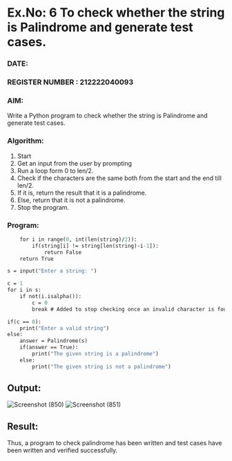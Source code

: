 # Ex.No: 6 To check whether the string is Palindrome and generate test cases.

### DATE:                                                                            
### REGISTER NUMBER : 212222040093
### AIM: 
Write a Python program to check whether the string is Palindrome and generate test cases. 
### Algorithm:
1. Start
2. Get an input from the user by prompting 
3. Run a loop form 0 to len/2.
4. Check if the characters are the same both from the start and the end till len/2. 
5. If it is, return the result that it is a palindrome.
6. Else, return that it is not a palindrome. 
7. Stop the program.
### Program:
```def Palindrome(string):
    for i in range(0, int(len(string)/2)): 
        if(string[i] != string[len(string)-i-1]): 
            return False 
    return True 

s = input("Enter a string: ") 

c = 1 
for i in s: 
    if not(i.isalpha()): 
        c = 0 
        break # Added to stop checking once an invalid character is found

if(c == 0): 
    print("Enter a valid string") 
else:
    answer = Palindrome(s)
    if(answer == True): 
        print("The given string is a palindrome") 
    else: 
        print("The given string is not a palindrome")
```
## Output:
![Screenshot (850)](https://github.com/user-attachments/assets/6db872fb-dffb-4505-9614-bf16f98a3054)
![Screenshot (851)](https://github.com/user-attachments/assets/91313499-8961-48dd-b61c-7b5110158b7e)


## Result:
Thus, a program to check palindrome has been written and test cases have been written and verified successfully.
